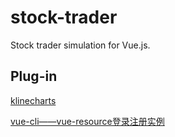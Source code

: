 # stock-trader

Stock trader simulation for Vue.js. 

## Plug-in
[klinecharts](https://www.npmjs.com/package/klinecharts)

[vue-cli——vue-resource登录注册实例](https://segmentfault.com/a/1190000009329619)